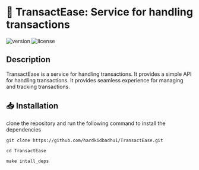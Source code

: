 # 🚀 TransactEase: Service for handling transactions

![version](https://img.shields.io/badge/version-0.1.0-blue.svg)
![license](https://img.shields.io/badge/license-MIT-blue.svg)

## Description

TransactEase is a service for handling transactions. It provides a simple API for handling transactions. It provides 
seamless experience for managing and tracking transactions. 

## 📥 Installation

clone the repository and run the following command to install the dependencies

```
git clone https://github.com/hardkidbadhu1/TransactEase.git

cd TransactEase

make intall_deps

```
